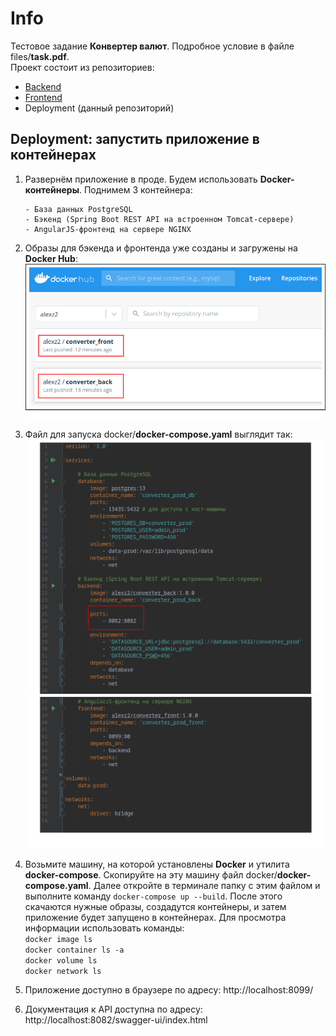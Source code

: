 # Info

Тестовое задание **Конвертер валют**. Подробное условие в файле files/**task.pdf**.  
Проект состоит из репозиториев:
- [Backend](https://github.com/aleksey-nsk/currency_converter_backend) 
- [Frontend](https://github.com/aleksey-nsk/currency_converter_frontend)
- Deployment (данный репозиторий)

## Deployment: запустить приложение в контейнерах

1. Развернём приложение в проде. Будем использовать **Docker-контейнеры**. Поднимем 3 контейнера:

       - База данных PostgreSQL
       - Бэкенд (Spring Boot REST API на встроенном Tomcat-сервере)       
       - AngularJS-фронтенд на сервере NGINX

2. Образы для бэкенда и фронтенда уже созданы и загружены на **Docker Hub**:  
   ![](https://github.com/aleksey-nsk/currency_converter_deployment/blob/master/screenshots/01_1_docker_hub.png)  
   
3. Файл для запуска docker/**docker-compose.yaml** выглядит так:  
   ![](https://github.com/aleksey-nsk/currency_converter_deployment/blob/master/screenshots/02_1_file_for_run.png)  
   ![](https://github.com/aleksey-nsk/currency_converter_deployment/blob/master/screenshots/02_2_file_for_run.png)  

4. Возьмите машину, на которой установлены **Docker** и утилита **docker-compose**. Скопируйте на эту машину
   файл docker/**docker-compose.yaml**. Далее откройте в терминале папку с этим файлом и выполните
   команду `docker-compose up --build`. После этого скачаются нужные образы, создадутся контейнеры, и затем
   приложение будет запущено в контейнерах. Для просмотра информации использовать команды:    
   `docker image ls`  
   `docker container ls -a`  
   `docker volume ls`  
   `docker network ls`  
   
5. Приложение доступно в браузере по адресу: http://localhost:8099/

6. Документация к API доступна по адресу: http://localhost:8082/swagger-ui/index.html
